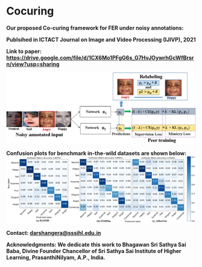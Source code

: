 # Cocuring

<strong> Our proposed Co-curing framework for FER under noisy annotations:<strong>
  
Publsihed in ICTACT Journal on Image and Video Processing (IJIVP), 2021
  
Link to paper: https://drive.google.com/file/d/1CX6Mo1PFgG6s_G7HvJOywrhGcWfBrsrn/view?usp=sharing
  
![Proposed framework](images/co_curing_framework.png)
    
<strong> Confusion plots for benchmark in-the-wild datasets are shown below: <strong>
![Confusion plots](images/ConfusionPlots_cocuring.png)
    
    
Contact: darshangera@sssihl.edu.in
  
Acknowledgments:
We dedicate this work to Bhagawan Sri Sathya Sai Baba, Divine Founder Chancellor of Sri Sathya Sai Institute of Higher Learning, PrasanthiNilyam, A.P., India.


    
